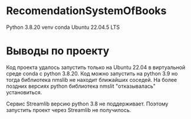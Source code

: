# RecomendationSystemOfBooks

Python 3.8.20 venv conda Ubuntu 22.04.5 LTS

# Выводы по проекту

Код проекта удалось запустить только на Ubuntu 22.04 в виртуальной среде conda с python 3.8.20. Код можно запустить на python 3.9 но тогда библиотека nmslib не находит ближайших соседей. На более поздних версиях python библиотека nmslit "отказывалась" установиться.

Сервис Streamlib версию python 3.8 не поддерживает. Поэтому запустить проект через Streamlib не получилось.
